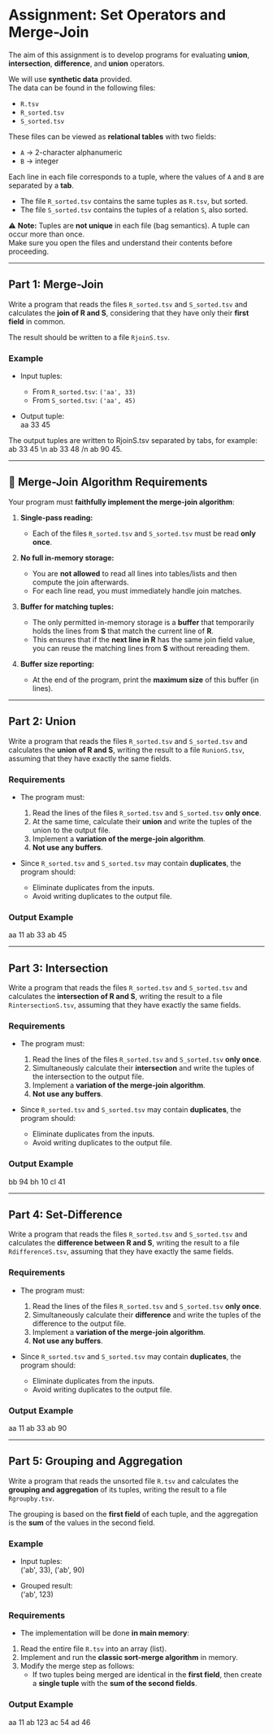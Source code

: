 # Assignment: Set Operators and Merge-Join

The aim of this assignment is to develop programs for evaluating **union**, **intersection**, **difference**, and **union** operators.

We will use **synthetic data** provided.  
The data can be found in the following files:

- `R.tsv`
- `R_sorted.tsv`
- `S_sorted.tsv`

These files can be viewed as **relational tables** with two fields:
- `A` → 2-character alphanumeric
- `B` → integer  

Each line in each file corresponds to a tuple, where the values of `A` and `B` are separated by a **tab**.  

- The file `R_sorted.tsv` contains the same tuples as `R.tsv`, but sorted.  
- The file `S_sorted.tsv` contains the tuples of a relation `S`, also sorted.  

⚠️ **Note:** Tuples are **not unique** in each file (bag semantics). A tuple can occur more than once.  
Make sure you open the files and understand their contents before proceeding.

---

## Part 1: Merge-Join

Write a program that reads the files `R_sorted.tsv` and `S_sorted.tsv` and calculates the **join of R and S**, considering that they have only their **first field** in common.  

The result should be written to a file `RjoinS.tsv`.

### Example
- Input tuples:  
  - From `R_sorted.tsv`: `('aa', 33)`  
  - From `S_sorted.tsv`: `('aa', 45)`  

- Output tuple:  
    aa 33 45

The output tuples are written to RjoinS.tsv separated by tabs, for example:
  ab 33 45 \n
  ab 33 48 /n
  ab 90 45.


---

## 🔑 Merge-Join Algorithm Requirements

Your program must **faithfully implement the merge-join algorithm**:

1. **Single-pass reading:**  
   - Each of the files `R_sorted.tsv` and `S_sorted.tsv` must be read **only once**.  

2. **No full in-memory storage:**  
   - You are **not allowed** to read all lines into tables/lists and then compute the join afterwards.  
   - For each line read, you must immediately handle join matches.  

3. **Buffer for matching tuples:**  
   - The only permitted in-memory storage is a **buffer** that temporarily holds the lines from **S** that match the current line of **R**.  
   - This ensures that if the **next line in R** has the same join field value, you can reuse the matching lines from **S** without rereading them.  

4. **Buffer size reporting:**  
   - At the end of the program, print the **maximum size** of this buffer (in lines).  

---


## Part 2: Union

Write a program that reads the files `R_sorted.tsv` and `S_sorted.tsv` and calculates the **union of R and S**, writing the result to a file `RunionS.tsv`, assuming that they have exactly the same fields.  

### Requirements
- The program must:
  1. Read the lines of the files `R_sorted.tsv` and `S_sorted.tsv` **only once**.  
  2. At the same time, calculate their **union** and write the tuples of the union to the output file.  
  3. Implement a **variation of the merge-join algorithm**.  
  4. **Not use any buffers**.  

- Since `R_sorted.tsv` and `S_sorted.tsv` may contain **duplicates**, the program should:  
  - Eliminate duplicates from the inputs.  
  - Avoid writing duplicates to the output file.  

### Output Example
  aa 11
  ab 33
  ab 45


---

## Part 3: Intersection

Write a program that reads the files `R_sorted.tsv` and `S_sorted.tsv` and calculates the **intersection of R and S**, writing the result to a file `RintersectionS.tsv`, assuming that they have exactly the same fields.  

### Requirements
- The program must:
  1. Read the lines of the files `R_sorted.tsv` and `S_sorted.tsv` **only once**.  
  2. Simultaneously calculate their **intersection** and write the tuples of the intersection to the output file.  
  3. Implement a **variation of the merge-join algorithm**.  
  4. **Not use any buffers**.  

- Since `R_sorted.tsv` and `S_sorted.tsv` may contain **duplicates**, the program should:  
  - Eliminate duplicates from the inputs.  
  - Avoid writing duplicates to the output file.  

### Output Example
  bb 94
  bh 10
  cl 41


---

## Part 4: Set-Difference

Write a program that reads the files `R_sorted.tsv` and `S_sorted.tsv` and calculates the **difference between R and S**, writing the result to a file `RdifferenceS.tsv`, assuming that they have exactly the same fields.  

### Requirements
- The program must:
  1. Read the lines of the files `R_sorted.tsv` and `S_sorted.tsv` **only once**.  
  2. Simultaneously calculate their **difference** and write the tuples of the difference to the output file.  
  3. Implement a **variation of the merge-join algorithm**.  
  4. **Not use any buffers**.  

- Since `R_sorted.tsv` and `S_sorted.tsv` may contain **duplicates**, the program should:  
  - Eliminate duplicates from the inputs.  
  - Avoid writing duplicates to the output file.  

### Output Example
  aa 11
  ab 33
  ab 90


---

## Part 5: Grouping and Aggregation

Write a program that reads the unsorted file `R.tsv` and calculates the **grouping and aggregation** of its tuples, writing the result to a file `Rgroupby.tsv`.  

The grouping is based on the **first field** of each tuple, and the aggregation is the **sum** of the values in the second field.  

### Example
- Input tuples:  
  ('ab', 33), ('ab', 90)

- Grouped result:  
  ('ab', 123)

  
### Requirements
- The implementation will be done **in main memory**:
1. Read the entire file `R.tsv` into an array (list).  
2. Implement and run the **classic sort-merge algorithm** in memory.  
3. Modify the merge step as follows:  
   - If two tuples being merged are identical in the **first field**, then create a **single tuple** with the **sum of the second fields**.  

### Output Example
  aa 11
  ab 123
  ac 54
  ad 46
